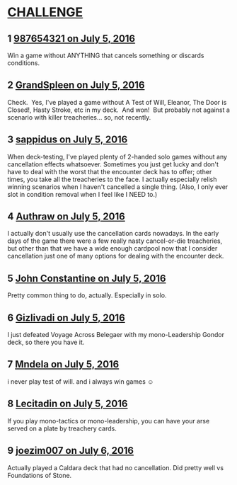# [CHALLENGE](https://community.fantasyflightgames.com/topic/224245-challenge/)

## 1 [987654321 on July 5, 2016](https://community.fantasyflightgames.com/topic/224245-challenge/?do=findComment&comment=2295935)

Win a game without ANYTHING that cancels something or discards conditions.

## 2 [GrandSpleen on July 5, 2016](https://community.fantasyflightgames.com/topic/224245-challenge/?do=findComment&comment=2295946)

Check.  Yes, I've played a game without A Test of Will, Eleanor, The Door is Closed!, Hasty Stroke, etc in my deck.  And won!  But probably not against a scenario with killer treacheries... so, not recently.

## 3 [sappidus on July 5, 2016](https://community.fantasyflightgames.com/topic/224245-challenge/?do=findComment&comment=2296030)

When deck-testing, I've played plenty of 2-handed solo games without any cancellation effects whatsoever. Sometimes you just get lucky and don't have to deal with the worst that the encounter deck has to offer; other times, you take all the treacheries to the face. I actually especially relish winning scenarios when I haven't cancelled a single thing. (Also, I only ever slot in condition removal when I feel like I NEED to.)

## 4 [Authraw on July 5, 2016](https://community.fantasyflightgames.com/topic/224245-challenge/?do=findComment&comment=2296037)

I actually don't usually use the cancellation cards nowadays. In the early days of the game there were a few really nasty cancel-or-die treacheries, but other than that we have a wide enough cardpool now that I consider cancellation just one of many options for dealing with the encounter deck.

## 5 [John Constantine on July 5, 2016](https://community.fantasyflightgames.com/topic/224245-challenge/?do=findComment&comment=2296102)

Pretty common thing to do, actually. Especially in solo.

## 6 [Gizlivadi on July 5, 2016](https://community.fantasyflightgames.com/topic/224245-challenge/?do=findComment&comment=2296279)

I just defeated Voyage Across Belegaer with my mono-Leadership Gondor deck, so there you have it.

## 7 [Mndela on July 5, 2016](https://community.fantasyflightgames.com/topic/224245-challenge/?do=findComment&comment=2296525)

i never play test of will. and i always win games ☺

## 8 [Lecitadin on July 5, 2016](https://community.fantasyflightgames.com/topic/224245-challenge/?do=findComment&comment=2296702)

If you play mono-tactics or mono-leadership, you can have your arse served on a plate by treachery cards.

## 9 [joezim007 on July 6, 2016](https://community.fantasyflightgames.com/topic/224245-challenge/?do=findComment&comment=2297224)

Actually played a Caldara deck that had no cancellation. Did pretty well vs Foundations of Stone.

